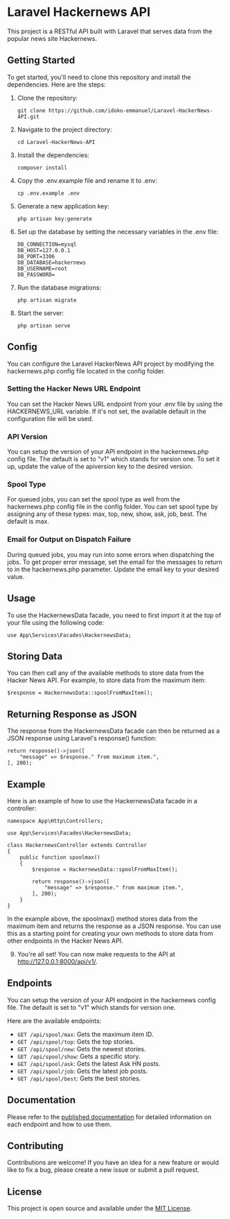 # Laravel Hackernews API

This project is a RESTful API built with Laravel that serves data from the popular news site Hackernews.

## Getting Started

To get started, you'll need to clone this repository and install the dependencies. Here are the steps:

1. Clone the repository:

    ```
    git clone https://github.com/idoko-emmanuel/Laravel-HackerNews-API.git
    ```

2. Navigate to the project directory:

    ```
    cd Laravel-HackerNews-API
    ```

3. Install the dependencies:

    ```
    composer install
    ```

4. Copy the .env.example file and rename it to .env:

    ```
    cp .env.example .env
    ```

5. Generate a new application key:

    ```
    php artisan key:generate
    ```

6. Set up the database by setting the necessary variables in the .env file:

    ```
    DB_CONNECTION=mysql
    DB_HOST=127.0.0.1
    DB_PORT=3306
    DB_DATABASE=hackernews
    DB_USERNAME=root
    DB_PASSWORD=
    ```

7. Run the database migrations:

    ```
    php artisan migrate
    ```

8. Start the server:

    ```
    php artisan serve
    ```

## Config
You can configure the Laravel HackerNews API project by modifying the hackernews.php config file located in the config folder.

### Setting the Hacker News URL Endpoint
You can set the Hacker News URL endpoint from your .env file by using the HACKERNEWS_URL variable. If it's not set, the available default in the configuration file will be used.

### API Version
You can setup the version of your API endpoint in the hackernews.php config file. The default is set to "v1" which stands for version one. To set it up, update the value of the apiversion key to the desired version.

### Spool Type
For queued jobs, you can set the spool type as well from the hackernews.php config file in the config folder. You can set spool type by assigning any of these types: max, top, new, show, ask, job, best. The default is max.

### Email for Output on Dispatch Failure
During queued jobs, you may run into some errors when dispatching the jobs. To get proper error message, set the email for the messages to return to in the hackernews.php parameter. Update the email key to your desired value.

## Usage
To use the HackernewsData facade, you need to first import it at the top of your file using the following code:

    use App\Services\Facades\HackernewsData;

## Storing Data
You can then call any of the available methods to store data from the Hacker News API. For example, to store data from the maximum item:

    $response = HackernewsData::spoolFromMaxItem();

## Returning Response as JSON
The response from the HackernewsData facade can then be returned as a JSON response using Laravel's response() function:

    return response()->json([
        "message" => $response." from maximum item.",
    ], 200);

## Example
Here is an example of how to use the HackernewsData facade in a controller:

    namespace App\Http\Controllers;

    use App\Services\Facades\HackernewsData;

    class HackernewsController extends Controller
    {
        public function spoolmax()
        {
            $response = HackernewsData::spoolFromMaxItem();

            return response()->json([
                "message" => $response." from maximum item.",
            ], 200);
        }
    }

In the example above, the spoolmax() method stores data from the maximum item and returns the response as a JSON response. You can use this as a starting point for creating your own methods to store data from other endpoints in the Hacker News API.


9. You're all set! You can now make requests to the API at http://127.0.0.1:8000/api/v1/.

## Endpoints
You can setup the version of your API endpoint in the hackernews config file. The default is set to "v1" which stands for version one.

Here are the available endpoints:

- `GET /api/spool/max`: Gets the maximum item ID.
- `GET /api/spool/top`: Gets the top stories.
- `GET /api/spool/new`: Gets the newest stories.
- `GET /api/spool/show`: Gets a specific story.
- `GET /api/spool/ask`: Gets the latest Ask HN posts.
- `GET /api/spool/job`: Gets the latest job posts.
- `GET /api/spool/best`: Gets the best stories.

## Documentation

Please refer to the [published documentation](https://documenter.getpostman.com/view/25554207/2s93RWMq9s) for detailed information on each endpoint and how to use them.

## Contributing

Contributions are welcome! If you have an idea for a new feature or would like to fix a bug, please create a new issue or submit a pull request.

## License

This project is open source and available under the [MIT License](https://opensource.org/licenses/MIT).
